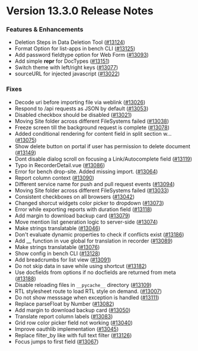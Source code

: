 # Version 13.3.0 Release Notes

### Features & Enhancements

- Deletion Steps in Data Deletion Tool ([#13124](https://github.com/vmraid/vmraid/pull/13124))
- Format Option for list-apps in bench CLI ([#13125](https://github.com/vmraid/vmraid/pull/13125))
- Add password fieldtype option for Web Form ([#13093](https://github.com/vmraid/vmraid/pull/13093))
- Add simple __repr__ for DocTypes ([#13151](https://github.com/vmraid/vmraid/pull/13151))
- Switch theme with left/right keys ([#13077](https://github.com/vmraid/vmraid/pull/13077))
- sourceURL for injected javascript ([#13022](https://github.com/vmraid/vmraid/pull/13022))

### Fixes

- Decode uri before importing file via weblink ([#13026](https://github.com/vmraid/vmraid/pull/13026))
- Respond to /api requests as JSON by default ([#13053](https://github.com/vmraid/vmraid/pull/13053))
- Disabled checkbox should be disabled ([#13021](https://github.com/vmraid/vmraid/pull/13021))
- Moving Site folder across different FileSystems failed ([#13038](https://github.com/vmraid/vmraid/pull/13038))
- Freeze screen till the background request is complete ([#13078](https://github.com/vmraid/vmraid/pull/13078))
- Added conditional rendering for content field in split section w… ([#13075](https://github.com/vmraid/vmraid/pull/13075))
- Show delete button on portal if user has permission to delete document ([#13149](https://github.com/vmraid/vmraid/pull/13149))
- Dont disable dialog scroll on focusing a Link/Autocomplete field ([#13119](https://github.com/vmraid/vmraid/pull/13119))
- Typo in RecorderDetail.vue ([#13086](https://github.com/vmraid/vmraid/pull/13086))
- Error for bench drop-site. Added missing import. ([#13064](https://github.com/vmraid/vmraid/pull/13064))
- Report column context ([#13090](https://github.com/vmraid/vmraid/pull/13090))
- Different service name for push and pull request events ([#13094](https://github.com/vmraid/vmraid/pull/13094))
- Moving Site folder across different FileSystems failed ([#13033](https://github.com/vmraid/vmraid/pull/13033))
- Consistent checkboxes on all browsers ([#13042](https://github.com/vmraid/vmraid/pull/13042))
- Changed shorcut widgets color picker to dropdown ([#13073](https://github.com/vmraid/vmraid/pull/13073))
- Error while exporting reports with duration field ([#13118](https://github.com/vmraid/vmraid/pull/13118))
- Add margin to download backup card ([#13079](https://github.com/vmraid/vmraid/pull/13079))
- Move mention list generation logic to server-side ([#13074](https://github.com/vmraid/vmraid/pull/13074))
- Make strings translatable ([#13046](https://github.com/vmraid/vmraid/pull/13046))
- Don't evaluate dynamic properties to check if conflicts exist ([#13186](https://github.com/vmraid/vmraid/pull/13186))
- Add __ function in vue global for translation in recorder ([#13089](https://github.com/vmraid/vmraid/pull/13089))
- Make strings translatable ([#13076](https://github.com/vmraid/vmraid/pull/13076))
- Show config in bench CLI ([#13128](https://github.com/vmraid/vmraid/pull/13128))
- Add breadcrumbs for list view ([#13091](https://github.com/vmraid/vmraid/pull/13091))
- Do not skip data in save while using shortcut ([#13182](https://github.com/vmraid/vmraid/pull/13182))
- Use docfields from options if no docfields are returned from meta ([#13188](https://github.com/vmraid/vmraid/pull/13188))
- Disable reloading files in `__pycache__` directory ([#13109](https://github.com/vmraid/vmraid/pull/13109))
- RTL stylesheet route to load RTL style on demand. ([#13007](https://github.com/vmraid/vmraid/pull/13007))
- Do not show messsage when exception is handled ([#13111](https://github.com/vmraid/vmraid/pull/13111))
- Replace parseFloat by Number ([#13082](https://github.com/vmraid/vmraid/pull/13082))
- Add margin to download backup card ([#13050](https://github.com/vmraid/vmraid/pull/13050))
- Translate report column labels ([#13083](https://github.com/vmraid/vmraid/pull/13083))
- Grid row color picker field not working ([#13040](https://github.com/vmraid/vmraid/pull/13040))
- Improve oauthlib implementation ([#13045](https://github.com/vmraid/vmraid/pull/13045))
- Replace filter_by like with full text filter ([#13126](https://github.com/vmraid/vmraid/pull/13126))
- Focus jumps to first field ([#13067](https://github.com/vmraid/vmraid/pull/13067))